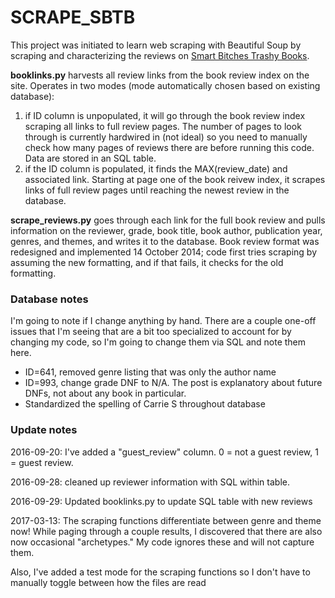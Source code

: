 # SCRAPE_SBTB

This project was initiated to learn web scraping with Beautiful Soup by
scraping and characterizing the reviews on
[Smart Bitches Trashy Books](http://smartbitchestrashybooks.com/).

**booklinks.py** harvests all review links from the book review index on the
site. Operates in two modes (mode automatically chosen based on
existing database):
1. if ID column is unpopulated, it will go through the book review index
scraping all links to full review pages. The number of pages to look through
is currently hardwired in (not ideal) so you need to manually check how many
pages of reviews there are before running this code.
Data are stored in an SQL table.
2. if the ID column is populated, it finds the MAX(review_date) and
associated link. Starting at page one of the book reivew index, it scrapes
links of full review pages until reaching the newest review in the database.


**scrape_reviews.py** goes through each link for the full book review and
pulls information on the reviewer, grade, book title, book author,
publication year, genres, and themes, and writes it to the database.
Book review format was redesigned and implemented 14 October 2014;
code first tries scraping by assuming the new formatting, and if that fails,
it checks for the old formatting.

### Database notes
I'm going to note if I change anything by hand. There are a couple
one-off issues that I'm seeing that are a bit too specialized to
account for by changing my code, so I'm going to change them via SQL
and note them here.
* ID=641, removed genre listing that was only the author name
* ID=993, change grade DNF to N/A. The post is explanatory about
  future DNFs, not about any book in particular.
* Standardized the spelling of Carrie S throughout database

### Update notes
2016-09-20: I've added a "guest_review" column. 0 = not a guest review,
1 = guest review.

2016-09-28: cleaned up reviewer information with SQL within table.

2016-09-29: Updated booklinks.py to update SQL table with new reviews

2017-03-13: The scraping functions differentiate between genre and theme now!
While paging through a couple results, I discovered that there
are also now occasional "archetypes." My code ignores these and will not
capture them.

Also, I've added a test mode for the scraping functions so I don't have
to manually toggle between how the files are read
